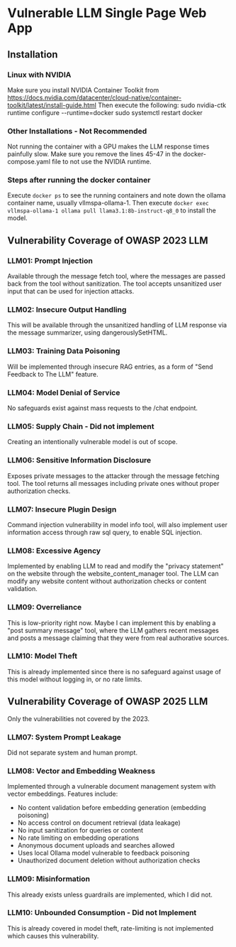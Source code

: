 # Vulnerable LLM Single Page Web App

## Installation
### Linux with NVIDIA
Make sure you install NVIDIA Container Toolkit from https://docs.nvidia.com/datacenter/cloud-native/container-toolkit/latest/install-guide.html
Then execute the following: 
sudo nvidia-ctk runtime configure --runtime=docker
sudo systemctl restart docker

### Other Installations - Not Recommended
Not running the container with a GPU makes the LLM response times painfully slow.
Make sure you remove the lines 45-47 in the docker-compose.yaml file to not use the NVIDIA runtime.
### Steps after running the docker container
Execute `docker ps` to see the running containers and note down the ollama container name, usually vllmspa-ollama-1.
Then execute `docker exec vllmspa-ollama-1 ollama pull llama3.1:8b-instruct-q8_0` to install the model.

## Vulnerability Coverage of OWASP 2023 LLM

### LLM01: Prompt Injection
Available through the message fetch tool, where the messages are passed back from the tool without sanitization. The tool accepts unsanitized user input that can be used for injection attacks.

### LLM02: Insecure Output Handling
This will be available through the unsanitized handling of LLM response via the message summarizer, using dangerouslySetHTML.

### LLM03: Training Data Poisoning
Will be implemented through insecure RAG entries, as a form of "Send Feedback to The LLM" feature.

### LLM04: Model Denial of Service
No safeguards exist against mass requests to the /chat endpoint.

### LLM05: Supply Chain - Did not implement
Creating an intentionally vulnerable model is out of scope.

### LLM06: Sensitive Information Disclosure
Exposes private messages to the attacker through the message fetching tool. The tool returns all messages including private ones without proper authorization checks.

### LLM07: Insecure Plugin Design
Command injection vulnerability in model info tool, will also implement user information access through raw sql query, to enable SQL injection.

### LLM08: Excessive Agency
Implemented by enabling LLM to read and modify the "privacy statement" on the website through the website_content_manager tool. The LLM can modify any website content without authorization checks or content validation.

### LLM09: Overreliance
This is low-priority right now. Maybe I can implement this by enabling a "post summary message" tool, where the LLM gathers recent messages and posts a message claiming that they were from real authorative sources.

### LLM10: Model Theft
This is already implemented since there is no safeguard against usage of this model without logging in, or no rate limits.

## Vulnerability Coverage of OWASP 2025 LLM
Only the vulnerabilities not covered by the 2023.

### LLM07: System Prompt Leakage
Did not separate system and human prompt.

### LLM08: Vector and Embedding Weakness
Implemented through a vulnerable document management system with vector embeddings. Features include:
- No content validation before embedding generation (embedding poisoning)
- No access control on document retrieval (data leakage)
- No input sanitization for queries or content
- No rate limiting on embedding operations
- Anonymous document uploads and searches allowed
- Uses local Ollama model vulnerable to feedback poisoning
- Unauthorized document deletion without authorization checks

### LLM09: Misinformation
This already exists unless guardrails are implemented, which I did not.

### LLM10: Unbounded Consumption - Did not Implement
This is already covered in model theft, rate-limiting is not implemented which causes this vulnerability.


